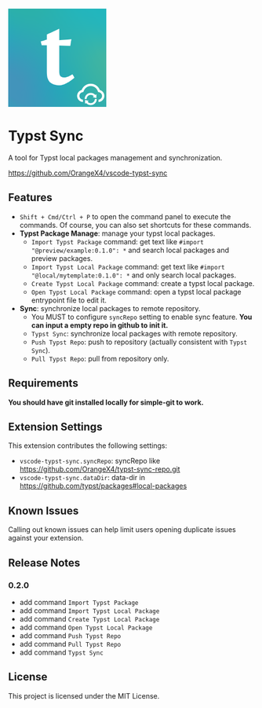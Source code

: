 ![](./icon.png)

# Typst Sync

A tool for Typst local packages management and synchronization.

https://github.com/OrangeX4/vscode-typst-sync

## Features

- `Shift + Cmd/Ctrl + P` to open the command panel to execute the commands. Of course, you can also set shortcuts for these commands.
- **Typst Package Manage**: manage your typst local packages.
  - `Import Typst Package` command: get text like `#import "@preview/example:0.1.0": *` and search local packages and preview packages.
  - `Import Typst Local Package` command: get text like `#import "@local/mytemplate:0.1.0": *` and only search local packages.
  - `Create Typst Local Package` command: create a typst local package.
  - `Open Typst Local Package` command: open a typst local package entrypoint file to edit it.
- **Sync**: synchronize local packages to remote repository.
  - You MUST to configure `syncRepo` setting to enable sync feature. **You can input a empty repo in github to init it.**
  - `Typst Sync`: synchronize local packages with remote repository.
  - `Push Typst Repo`: push to repository (actually consistent with `Typst Sync`).
  - `Pull Typst Repo`: pull from repository only.

## Requirements

**You should have git installed locally for simple-git to work.**

## Extension Settings

This extension contributes the following settings:

- `vscode-typst-sync.syncRepo`: syncRepo like https://github.com/OrangeX4/typst-sync-repo.git
- `vscode-typst-sync.dataDir`: data-dir in https://github.com/typst/packages#local-packages

## Known Issues

Calling out known issues can help limit users opening duplicate issues against your extension.

## Release Notes

### 0.2.0

- add command `Import Typst Package`
- add command `Import Typst Local Package`
- add command `Create Typst Local Package`
- add command `Open Typst Local Package`
- add command `Push Typst Repo`
- add command `Pull Typst Repo`
- add command `Typst Sync`


## License

This project is licensed under the MIT License.